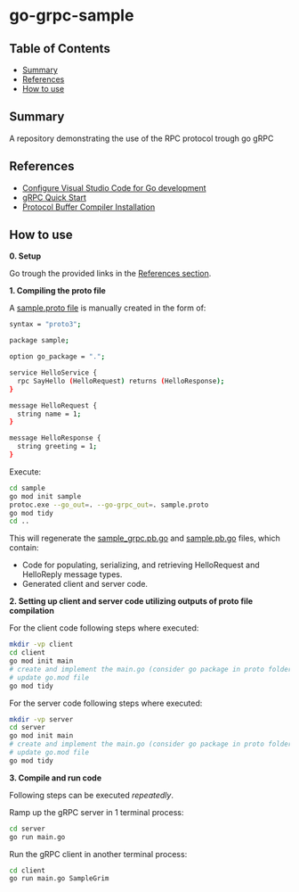 # go-grpc-sample

## Table of Contents

+ [Summary](#summary)
+ [References](#references)
+ [How to use](#how-to-use)

## Summary

A repository demonstrating the use of the RPC protocol trough go gRPC

## References

- [Configure Visual Studio Code for Go development](https://learn.microsoft.com/en-us/azure/developer/go/configure-visual-studio-code)
- [gRPC Quick Start](https://grpc.io/docs/languages/go/quickstart/)
- [Protocol Buffer Compiler Installation](https://grpc.io/docs/protoc-installation/)

## How to use

**0. Setup**

Go trough the provided links in the [References section](#references).

**1. Compiling the proto file**

A  [sample.proto file](./proto/sample.proto) is manually created in the form of:

```sh
syntax = "proto3";

package sample;

option go_package = ".";

service HelloService {
  rpc SayHello (HelloRequest) returns (HelloResponse);
}

message HelloRequest {
  string name = 1;
}

message HelloResponse {
  string greeting = 1;
}
```

Execute: 

```sh
cd sample
go mod init sample
protoc.exe --go_out=. --go-grpc_out=. sample.proto
go mod tidy
cd ..
```

This will regenerate the [sample_grpc.pb.go](./proto/sample_grpc.pb.go) and [sample.pb.go](./proto/sample.pb.go) files, which contain:
- Code for populating, serializing, and retrieving HelloRequest and HelloReply message types.
- Generated client and server code.

**2. Setting up client and server code utilizing outputs of proto file compilation**

For the client code following steps where executed:

```sh
mkdir -vp client
cd client
go mod init main
# create and implement the main.go (consider go package in proto folder as local dependency)
# update go.mod file
go mod tidy
```

For the server code following steps where executed:

```sh
mkdir -vp server
cd server
go mod init main
# create and implement the main.go (consider go package in proto folder as local dependency)
# update go.mod file
go mod tidy
```

**3. Compile and run code**

Following steps can be executed *repeatedly*.

Ramp up the gRPC server in 1 terminal process:

```sh
cd server
go run main.go
```

Run the gRPC client in another terminal process:

```sh
cd client
go run main.go SampleGrim
```






